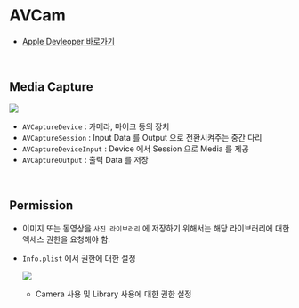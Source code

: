 # AVCam 
- [Apple Devleoper 바로가기](https://developer.apple.com/documentation/avfoundation/cameras_and_media_capture/avcam_building_a_camera_app)

<br>

## Media Capture
![](https://images.velog.io/images/sangwoo24/post/7ab18ed2-efb9-4b86-ba24-f319428c8833/%EC%8A%A4%ED%81%AC%EB%A6%B0%EC%83%B7%202021-01-11%20%EC%98%A4%ED%9B%84%203.52.09(3).png)

- `AVCaptureDevice` : 카메라, 마이크 등의 장치
- `AVCaptureSession` : Input Data 를 Output 으로 전환시켜주는 중간 다리
- `AVCaptureDeviceInput` : Device 에서 Session 으로 Media 를 제공
- `AVCaptureOutput` : 출력 Data 를 저장

<br>

## Permission
- 이미지 또는 동영상을 `사진 라이브러리` 에 저장하기 위해서는 해당 라이브러리에 대한 액세스 권한을 요청해야 함.
- `Info.plist` 에서 권한에 대한 설정
    <br>

    ![](https://images.velog.io/images/sangwoo24/post/92abc838-2378-48c4-ac75-b0fd924dbc95/%EC%8A%A4%ED%81%AC%EB%A6%B0%EC%83%B7%202021-01-11%20%EC%98%A4%ED%9B%84%204.12.48.png)

    - Camera 사용 및 Library 사용에 대한 권한 설정
